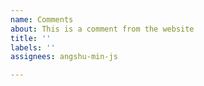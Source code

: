 ```yaml
---
name: Comments
about: This is a comment from the website
title: ''
labels: ''
assignees: angshu-min-js

---
```



